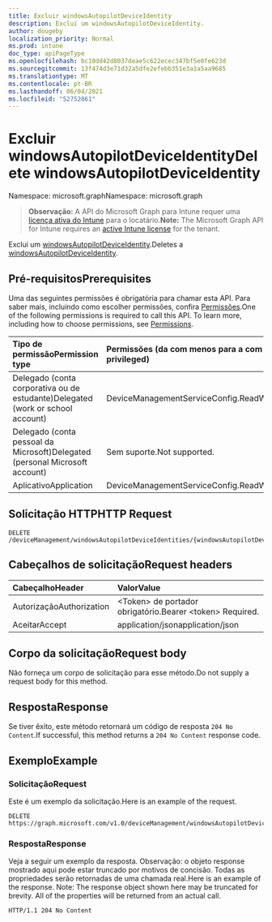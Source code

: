 ```yaml
---
title: Excluir windowsAutopilotDeviceIdentity
description: Exclui um windowsAutopilotDeviceIdentity.
author: dougeby
localization_priority: Normal
ms.prod: intune
doc_type: apiPageType
ms.openlocfilehash: bc10dd42d8037deae5c622ecec347bf5e0fe623d
ms.sourcegitcommit: 13f474d3e71d32a5dfe2efebb351e3a1a5aa9685
ms.translationtype: MT
ms.contentlocale: pt-BR
ms.lasthandoff: 06/04/2021
ms.locfileid: "52752861"
---
```

# <a name="delete-windowsautopilotdeviceidentity"></a><span data-ttu-id="78c48-103">Excluir windowsAutopilotDeviceIdentity</span><span class="sxs-lookup"><span data-stu-id="78c48-103">Delete windowsAutopilotDeviceIdentity</span></span>

<span data-ttu-id="78c48-104">Namespace: microsoft.graph</span><span class="sxs-lookup"><span data-stu-id="78c48-104">Namespace: microsoft.graph</span></span>

> <span data-ttu-id="78c48-105">**Observação:** A API do Microsoft Graph para Intune requer uma [licença ativa do Intune](https://go.microsoft.com/fwlink/?linkid=839381) para o locatário.</span><span class="sxs-lookup"><span data-stu-id="78c48-105">**Note:** The Microsoft Graph API for Intune requires an [active Intune license](https://go.microsoft.com/fwlink/?linkid=839381) for the tenant.</span></span>

<span data-ttu-id="78c48-106">Exclui um [windowsAutopilotDeviceIdentity](../resources/intune-enrollment-windowsautopilotdeviceidentity.md).</span><span class="sxs-lookup"><span data-stu-id="78c48-106">Deletes a [windowsAutopilotDeviceIdentity](../resources/intune-enrollment-windowsautopilotdeviceidentity.md).</span></span>

## <a name="prerequisites"></a><span data-ttu-id="78c48-107">Pré-requisitos</span><span class="sxs-lookup"><span data-stu-id="78c48-107">Prerequisites</span></span>
<span data-ttu-id="78c48-p101">Uma das seguintes permissões é obrigatória para chamar esta API. Para saber mais, incluindo como escolher permissões, confira [Permissões](/graph/permissions-reference).</span><span class="sxs-lookup"><span data-stu-id="78c48-p101">One of the following permissions is required to call this API. To learn more, including how to choose permissions, see [Permissions](/graph/permissions-reference).</span></span>

|<span data-ttu-id="78c48-110">Tipo de permissão</span><span class="sxs-lookup"><span data-stu-id="78c48-110">Permission type</span></span>|<span data-ttu-id="78c48-111">Permissões (da com menos para a com mais privilégios)</span><span class="sxs-lookup"><span data-stu-id="78c48-111">Permissions (from least to most privileged)</span></span>|
|:---|:---|
|<span data-ttu-id="78c48-112">Delegado (conta corporativa ou de estudante)</span><span class="sxs-lookup"><span data-stu-id="78c48-112">Delegated (work or school account)</span></span>|<span data-ttu-id="78c48-113">DeviceManagementServiceConfig.ReadWrite.All</span><span class="sxs-lookup"><span data-stu-id="78c48-113">DeviceManagementServiceConfig.ReadWrite.All</span></span>|
|<span data-ttu-id="78c48-114">Delegado (conta pessoal da Microsoft)</span><span class="sxs-lookup"><span data-stu-id="78c48-114">Delegated (personal Microsoft account)</span></span>|<span data-ttu-id="78c48-115">Sem suporte.</span><span class="sxs-lookup"><span data-stu-id="78c48-115">Not supported.</span></span>|
|<span data-ttu-id="78c48-116">Aplicativo</span><span class="sxs-lookup"><span data-stu-id="78c48-116">Application</span></span>|<span data-ttu-id="78c48-117">DeviceManagementServiceConfig.ReadWrite.All</span><span class="sxs-lookup"><span data-stu-id="78c48-117">DeviceManagementServiceConfig.ReadWrite.All</span></span>|

## <a name="http-request"></a><span data-ttu-id="78c48-118">Solicitação HTTP</span><span class="sxs-lookup"><span data-stu-id="78c48-118">HTTP Request</span></span>
<!-- {
  "blockType": "ignored"
}
-->
``` http
DELETE /deviceManagement/windowsAutopilotDeviceIdentities/{windowsAutopilotDeviceIdentityId}
```

## <a name="request-headers"></a><span data-ttu-id="78c48-119">Cabeçalhos de solicitação</span><span class="sxs-lookup"><span data-stu-id="78c48-119">Request headers</span></span>
|<span data-ttu-id="78c48-120">Cabeçalho</span><span class="sxs-lookup"><span data-stu-id="78c48-120">Header</span></span>|<span data-ttu-id="78c48-121">Valor</span><span class="sxs-lookup"><span data-stu-id="78c48-121">Value</span></span>|
|:---|:---|
|<span data-ttu-id="78c48-122">Autorização</span><span class="sxs-lookup"><span data-stu-id="78c48-122">Authorization</span></span>|<span data-ttu-id="78c48-123">&lt;Token&gt; de portador obrigatório.</span><span class="sxs-lookup"><span data-stu-id="78c48-123">Bearer &lt;token&gt; Required.</span></span>|
|<span data-ttu-id="78c48-124">Aceitar</span><span class="sxs-lookup"><span data-stu-id="78c48-124">Accept</span></span>|<span data-ttu-id="78c48-125">application/json</span><span class="sxs-lookup"><span data-stu-id="78c48-125">application/json</span></span>|

## <a name="request-body"></a><span data-ttu-id="78c48-126">Corpo da solicitação</span><span class="sxs-lookup"><span data-stu-id="78c48-126">Request body</span></span>
<span data-ttu-id="78c48-127">Não forneça um corpo de solicitação para esse método.</span><span class="sxs-lookup"><span data-stu-id="78c48-127">Do not supply a request body for this method.</span></span>

## <a name="response"></a><span data-ttu-id="78c48-128">Resposta</span><span class="sxs-lookup"><span data-stu-id="78c48-128">Response</span></span>
<span data-ttu-id="78c48-129">Se tiver êxito, este método retornará um código de resposta `204 No Content`.</span><span class="sxs-lookup"><span data-stu-id="78c48-129">If successful, this method returns a `204 No Content` response code.</span></span>

## <a name="example"></a><span data-ttu-id="78c48-130">Exemplo</span><span class="sxs-lookup"><span data-stu-id="78c48-130">Example</span></span>

### <a name="request"></a><span data-ttu-id="78c48-131">Solicitação</span><span class="sxs-lookup"><span data-stu-id="78c48-131">Request</span></span>
<span data-ttu-id="78c48-132">Este é um exemplo da solicitação.</span><span class="sxs-lookup"><span data-stu-id="78c48-132">Here is an example of the request.</span></span>
``` http
DELETE https://graph.microsoft.com/v1.0/deviceManagement/windowsAutopilotDeviceIdentities/{windowsAutopilotDeviceIdentityId}
```

### <a name="response"></a><span data-ttu-id="78c48-133">Resposta</span><span class="sxs-lookup"><span data-stu-id="78c48-133">Response</span></span>
<span data-ttu-id="78c48-p102">Veja a seguir um exemplo da resposta. Observação: o objeto response mostrado aqui pode estar truncado por motivos de concisão. Todas as propriedades serão retornadas de uma chamada real.</span><span class="sxs-lookup"><span data-stu-id="78c48-p102">Here is an example of the response. Note: The response object shown here may be truncated for brevity. All of the properties will be returned from an actual call.</span></span>
``` http
HTTP/1.1 204 No Content
```




